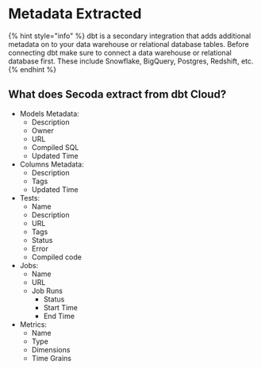 # Metadata Extracted

{% hint style="info" %}
dbt is a secondary integration that adds additional metadata on to your data warehouse or relational database tables. Before connecting dbt make sure to connect a data warehouse or relational database first. These include Snowflake, BigQuery, Postgres, Redshift, etc.
{% endhint %}

## What does Secoda extract from dbt Cloud?

* Models Metadata:&#x20;
  * Description&#x20;
  * Owner&#x20;
  * URL&#x20;
  * Compiled SQL&#x20;
  * Updated Time
* Columns Metadata:&#x20;
  * Description&#x20;
  * Tags&#x20;
  * Updated Time
* Tests:&#x20;
  * Name&#x20;
  * Description&#x20;
  * URL&#x20;
  * Tags&#x20;
  * Status&#x20;
  * Error&#x20;
  * Compiled code
* Jobs:&#x20;
  * Name&#x20;
  * URL&#x20;
  * Job Runs&#x20;
    * Status&#x20;
    * Start Time&#x20;
    * End Time
* Metrics:
  * Name&#x20;
  * Type&#x20;
  * Dimensions&#x20;
  * Time Grains
